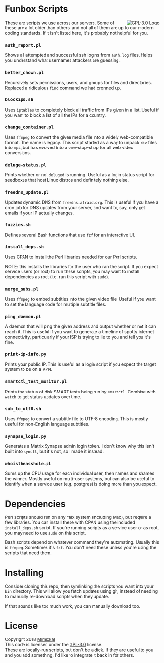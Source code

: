 # Funbox Scripts

<a href="LICENSE.md"><img align="right" alt="GPL-3.0 Logo"
src="https://www.gnu.org/graphics/gplv3-127x51.png">
</a>

These are scripts we use across our servers. Some of these are a lot older than
others, and not all of them are up to our modern coding standards. If it isn't
listed here, it's probably not helpful for you.

### `auth_report.pl`

Shows all attempted and successful ssh logins from `auth.log` files. Helps you
understand what usernames attackers are guessing.

### `better_chown.pl`

Recursively sets permissions, users, and groups for files and directories.
Replaced a ridiculous `find` command we had cronned up.

### `blockips.sh`

Uses `iptables` to completely block all traffic from IPs given in a list. Useful
if you want to block a list of all the IPs for a country.

### `change_container.pl`

Uses `ffmpeg` to convert the given media file into a widely web-compatible
format. The name is legacy. This script started as a way to unpack `mkv` files
into `mp4`, but has evolved into a one-stop-shop for all web video conversions.

### `deluge-status.pl`

Prints whether or not `deluged` is running. Useful as a login status script for
seedboxes that host Linux distros and definitely nothing else.

### `freedns_update.pl`

Updates dynamic DNS from `freedns.afraid.org`. This is useful if you have a cron
job for DNS updates from your server, and want to, say, only get emails if your
IP actually changes.

### `fuzzies.sh`

Defines several Bash functions that use `fzf` for an interactive UI.

### `install_deps.sh`

Uses CPAN to install the Perl libraries needed for our Perl scripts.

NOTE: this installs the libraries for the user who ran the script. If you expect
service users (or root) to run these scripts, you may want to install
dependencies as root (i.e. run this script with `sudo`).

### `merge_subs.pl`

Uses `ffmpeg` to embed subtitles into the given video file. Useful if you want
to set the language code for multiple subtitle files.

### `ping_daemon.pl`

A daemon that will ping the given address and output whether or not it can reach
it. This is useful if you want to generate a timeline of spotty internet
connectivity, particularly if your ISP is trying to lie to you and tell you it's
fine.

### `print-ip-info.py`

Prints your public IP. This is useful as a login script if you expect the target
system to be on a VPN.

### `smartctl_test_monitor.pl`

Prints the status of disk SMART tests being run by `smartctl`. Combine with
`watch` to get status updates over time.

### `sub_to_utf8.sh`

Uses `ffmpeg` to convert a subtitle file to UTF-8 encoding. This is mostly
useful for non-English language subtitles.

### `synapse_login.py`

Generates a Matrix Synapse admin login token. I don't know why this isn't built
into `synctl`, but it's not, so I made it instead.

### `whoistheasshole.pl`

Sums up the CPU usage for each individual user, then names and shames the
winner. Mostly useful on multi-user systems, but can also be useful to identify
when a service user (e.g. postgres) is doing more than you expect.


# Dependencies

Perl scripts should run on any \*nix system (including Mac), but require a few
libraries. You can install these with CPAN using the included `install_deps.sh`
script. If you're running scripts as a service user or as root, you may need to
use `sudo` on this script.

Bash scripts depend on whatever command they're automating. Usually this is
`ffmpeg`. Sometimes it's `fzf`. You don't need these unless you're using the
scripts that need them.

# Installing

Consider cloning this repo, then symlinking the scripts you want into your `bin`
directory. This will allow you fetch updates using git, instead of needing to
manually re-download scripts when they update.

If that sounds like too much work, you can manually download too.

# License

Copyright 2018 [Mimickal](https://github.com/Mimickal)<br/>
This code is licensed under the [GPL-3.0](./LICENSE.md) license.<br/>
These are locally-run scripts, but don't be a dick. If they are useful to you
and you add something, I'd like to integrate it back in for others.
